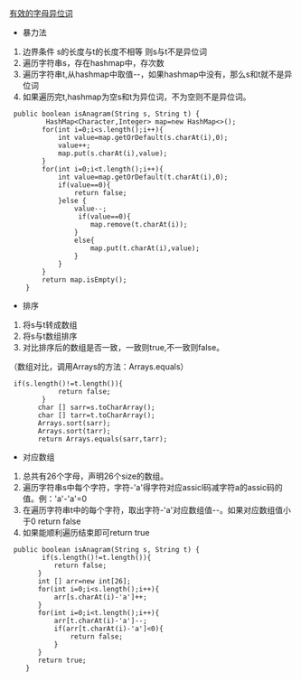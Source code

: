 [有效的字母异位词](https://leetcode-cn.com/problems/valid-anagram/)

* 暴力法

1. 边界条件 s的长度与t的长度不相等 则s与t不是异位词
2. 遍历字符串s，存在hashmap中，存次数
3. 遍历字符串t,从hashmap中取值--，如果hashmap中没有，那么s和t就不是异位词
4. 如果遍历完t,hashmap为空s和t为异位词，不为空则不是异位词。

```
 public boolean isAnagram(String s, String t) {
         HashMap<Character,Integer> map=new HashMap<>();
        for(int i=0;i<s.length();i++){
            int value=map.getOrDefault(s.charAt(i),0);
            value++;
            map.put(s.charAt(i),value);
        }
        for(int i=0;i<t.length();i++){
            int value=map.getOrDefault(t.charAt(i),0);
            if(value==0){
                return false;
            }else {
                value--;
                 if(value==0){
                    map.remove(t.charAt(i));
                }
                else{
                    map.put(t.charAt(i),value);
                }
            }
        }
        return map.isEmpty();
    }
```

* 排序

1. 将s与t转成数组
2. 将s与t数组排序
3. 对比排序后的数组是否一致，一致则true,不一致则false。

（数组对比，调用Arrays的方法：Arrays.equals）

```
 if(s.length()!=t.length()){
            return false;
        }
       char [] sarr=s.toCharArray();
       char [] tarr=t.toCharArray();
       Arrays.sort(sarr);
       Arrays.sort(tarr);
       return Arrays.equals(sarr,tarr);
```

* 对应数组

1. 总共有26个字母，声明26个size的数组。
2. 遍历字符串s中每个字符，字符-'a'得字符对应assicl码减字符a的assic码的值。例：'a'-'a'=0
3. 在遍历字符串t中的每个字符，取出字符-'a'对应数组值--。如果对应数组值小于0 return false
4. 如果能顺利遍历结束即可return true

```
 public boolean isAnagram(String s, String t) {
        if(s.length()!=t.length()){
           return false;
       }
       int [] arr=new int[26];
       for(int i=0;i<s.length();i++){
           arr[s.charAt(i)-'a']++;
       }
       for(int i=0;i<t.length();i++){
           arr[t.charAt(i)-'a']--;
           if(arr[t.charAt(i)-'a']<0){
               return false;
           }
       }
       return true;
    }
```
